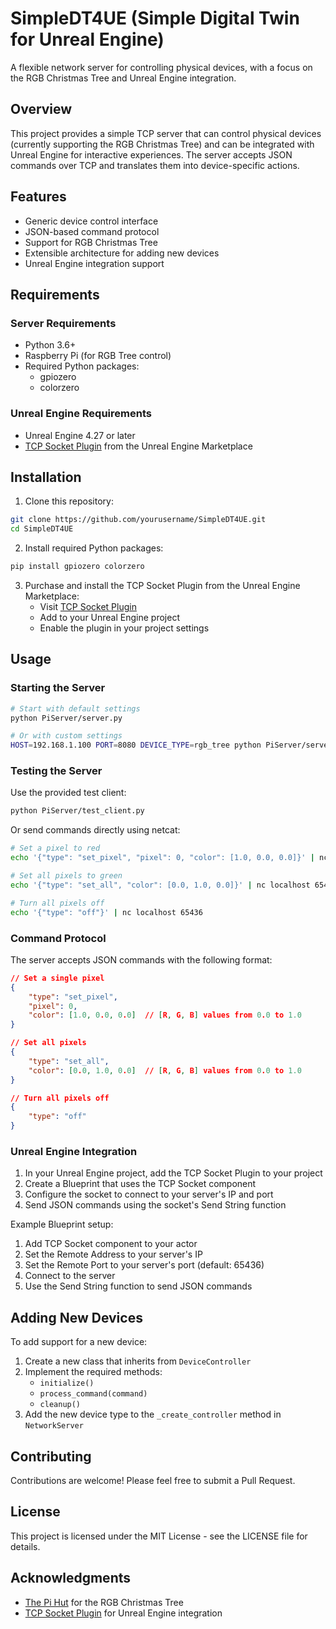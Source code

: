 # SimpleDT4UE (Simple Digital Twin for Unreal Engine)

A flexible network server for controlling physical devices, with a focus on the RGB Christmas Tree and Unreal Engine integration.

## Overview

This project provides a simple TCP server that can control physical devices (currently supporting the RGB Christmas Tree) and can be integrated with Unreal Engine for interactive experiences. The server accepts JSON commands over TCP and translates them into device-specific actions.

## Features

- Generic device control interface
- JSON-based command protocol
- Support for RGB Christmas Tree
- Extensible architecture for adding new devices
- Unreal Engine integration support

## Requirements

### Server Requirements
- Python 3.6+
- Raspberry Pi (for RGB Tree control)
- Required Python packages:
  - gpiozero
  - colorzero

### Unreal Engine Requirements
- Unreal Engine 4.27 or later
- [TCP Socket Plugin](https://www.fab.com/listings/48db4522-8a05-4b91-bcf8-4217a698339b) from the Unreal Engine Marketplace

## Installation

1. Clone this repository:
```bash
git clone https://github.com/yourusername/SimpleDT4UE.git
cd SimpleDT4UE
```

2. Install required Python packages:
```bash
pip install gpiozero colorzero
```

3. Purchase and install the TCP Socket Plugin from the Unreal Engine Marketplace:
   - Visit [TCP Socket Plugin](https://www.fab.com/listings/48db4522-8a05-4b91-bcf8-4217a698339b)
   - Add to your Unreal Engine project
   - Enable the plugin in your project settings

## Usage

### Starting the Server

```bash
# Start with default settings
python PiServer/server.py

# Or with custom settings
HOST=192.168.1.100 PORT=8080 DEVICE_TYPE=rgb_tree python PiServer/server.py
```

### Testing the Server

Use the provided test client:
```bash
python PiServer/test_client.py
```

Or send commands directly using netcat:
```bash
# Set a pixel to red
echo '{"type": "set_pixel", "pixel": 0, "color": [1.0, 0.0, 0.0]}' | nc localhost 65436

# Set all pixels to green
echo '{"type": "set_all", "color": [0.0, 1.0, 0.0]}' | nc localhost 65436

# Turn all pixels off
echo '{"type": "off"}' | nc localhost 65436
```

### Command Protocol

The server accepts JSON commands with the following format:

```json
// Set a single pixel
{
    "type": "set_pixel",
    "pixel": 0,
    "color": [1.0, 0.0, 0.0]  // [R, G, B] values from 0.0 to 1.0
}

// Set all pixels
{
    "type": "set_all",
    "color": [0.0, 1.0, 0.0]  // [R, G, B] values from 0.0 to 1.0
}

// Turn all pixels off
{
    "type": "off"
}
```

### Unreal Engine Integration

1. In your Unreal Engine project, add the TCP Socket Plugin to your project
2. Create a Blueprint that uses the TCP Socket component
3. Configure the socket to connect to your server's IP and port
4. Send JSON commands using the socket's Send String function

Example Blueprint setup:
1. Add TCP Socket component to your actor
2. Set the Remote Address to your server's IP
3. Set the Remote Port to your server's port (default: 65436)
4. Connect to the server
5. Use the Send String function to send JSON commands

## Adding New Devices

To add support for a new device:

1. Create a new class that inherits from `DeviceController`
2. Implement the required methods:
   - `initialize()`
   - `process_command(command)`
   - `cleanup()`
3. Add the new device type to the `_create_controller` method in `NetworkServer`

## Contributing

Contributions are welcome! Please feel free to submit a Pull Request.

## License

This project is licensed under the MIT License - see the LICENSE file for details.

## Acknowledgments

- [The Pi Hut](https://thepihut.com/) for the RGB Christmas Tree
- [TCP Socket Plugin](https://www.fab.com/listings/48db4522-8a05-4b91-bcf8-4217a698339b) for Unreal Engine integration 

